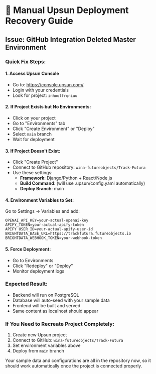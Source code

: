 # 🚀 Manual Upsun Deployment Recovery Guide

## Issue: GitHub Integration Deleted Master Environment

### Quick Fix Steps:

#### 1. **Access Upsun Console**
- Go to: https://console.upsun.com/
- Login with your credentials
- Look for project: `inhoolfrqniuu`

#### 2. **If Project Exists but No Environments:**
- Click on your project
- Go to "Environments" tab
- Click "Create Environment" or "Deploy"
- Select `main` branch
- Wait for deployment

#### 3. **If Project Doesn't Exist:**
- Click "Create Project"
- Connect to GitHub repository: `wina-futureobjects/Track-Futura`
- Use these settings:
  - **Framework**: Django/Python + React/Node.js
  - **Build Command**: (will use .upsun/config.yaml automatically)
  - **Deploy Branch**: main

#### 4. **Environment Variables to Set:**
Go to Settings → Variables and add:
```
OPENAI_API_KEY=your-actual-openai-key
APIFY_TOKEN=your-actual-apify-token
APIFY_USER_ID=your-actual-apify-user-id
BRIGHTDATA_BASE_URL=https://trackfutura.futureobjects.io
BRIGHTDATA_WEBHOOK_TOKEN=your-webhook-token
```

#### 5. **Force Deployment:**
- Go to Environments
- Click "Redeploy" or "Deploy"
- Monitor deployment logs

### Expected Result:
- Backend will run on PostgreSQL
- Database will auto-seed with your sample data
- Frontend will be built and served
- Same content as localhost should appear

### If You Need to Recreate Project Completely:
1. Create new Upsun project
2. Connect to GitHub: `wina-futureobjects/Track-Futura`
3. Set environment variables above
4. Deploy from `main` branch

Your sample data and configurations are all in the repository now, so it should work automatically once the project is connected properly.